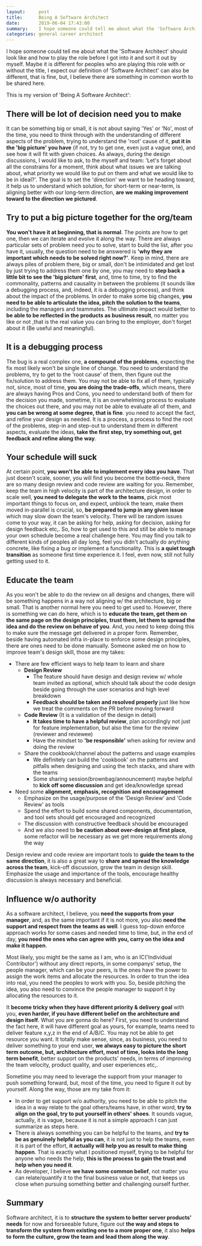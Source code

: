 ```yaml
---
layout:     post
title:      Being A Software Architect
date:       2019-06-04 17:43:00
summary:    I hope someone could tell me about what the 'Software Architect' should look like and how to play the role before I got into it and sort it out by myself. Maybe it is different for peoples who are playing this role with or without the title, I expect our definition of 'Software Architect' can also be different, that is fine, but, I believe there are something in common worth to be shared here. 
categories: general career architect
---
```


I hope someone could tell me about what the 'Software Architect' should look like and how to play the role before I got into it and sort it out by myself. Maybe it is different for peoples who are playing this role with or without the title, I expect our definition of 'Software Architect' can also be different, that is fine, but, I believe there are something in common worth to be shared here. 

This is my version of 'Being A Software Architect':

## There will be lot of decision need you to make

It can be something big or small, it is not about saying 'Yes' or 'No', most of the time, you need to think through with the understanding of different aspects of the problem, trying to understand the 'root' cause of it, **put it in the 'big picture' you have** (if not, try to get one, even just a vague one), and see how it will fit with given choices. As always, during the design discussions, I would like to ask, to the myself and team: 'Let's forget about all the constrains for a moment, think about what issues we are talking about, what priority we would like to put on them and what we would like to be in ideal?'. The goal is to set the 'direction' we want to be heading toward, it help us to understand which solution, for short-term or near-term, is aligning better with our long-term direction, **are we making improvement toward to the direction we pictured**.

## Try to put a big picture together for the org/team

**You won't have it at beginning, that is normal**. The points are how to get one, then we can iterate and evolve it along the way. There are always particular sets of problem need you to solve, start to build the list, after you have it, usually, the question need to be answered is **'why they are important which needs to be solved right now?'**. Keep in mind, there are always piles of problem there, big or small, don't be intimidated and get lost by just trying to address them one by one, you may need to **step back a little bit to see the 'big picture' first**, and, time to time, try to find the commonality, patterns and causality in between the problems (it sounds like a debugging process, and, indeed, it is a debugging process), and think about the impact of the problems. In order to make some big changes, **you need to be able to articulate the idea, pitch the solution to the teams**, including the managers and teammates. The ultimate impact would better to **be able to be reflected in the products as business result**, no matter you like or not ,that is the real value you can bring to the employer, don't forget about it (Be useful and meaningful).

## It is a debugging process

The bug is a real complex one, **a compound of the problems**, expecting the fix most likely won't be single line of change. You need to understand the problems, try to get to the 'root cause' of them, then figure out the fix/solution to address them. You may not be able to fix all of them, typically not, since, most of time, **you are doing the trade-offs**, which means, there are always having Pros and Cons, you need to understand both of them for the decision you made, sometime, it is an overwhelming process to evaluate the choices out there, and you may not be able to evaluate all of them, and **you can be wrong at some degree, that is fine**. you need to accept the fact, and refine your design as needed. It is a process, a process to find the root of the problems, step-in and step-out to understand them in different aspects, evaluate the ideas, **take the first step, try something out, get feedback and refine along the way**.

## Your schedule will suck

At certain point, **you won't be able to implement every idea you have**. That just doesn't scale, sooner, you will find you become the bottle-neck, there are so many design review and code review are waiting for you. Remember, keep the team in high velocity is part of the architecture design, in order to scale well, **you need to delegate the work to the teams**, pick most important things to focus on, and expect, unblock the team, make them moved in-parallel is crucial, so, **be prepared to jump in any given issue** which may slow down the team's velocity. There will be random issues come to your way, it can be asking for help, asking for decision, asking for design feedback etc,. So, how to get used to this and still be able to manage your own schedule become a real challenge here. You may find you talk to different kinds of peoples all day long, feel you didn't actually do anything concrete, like fixing a bug or implement a functionality. This is **a quiet tough transition** as someone first time experience it. I feel, even now, still not fully getting used to it.

## Educate the team

As you won't be able to do the review on all designs and changes, there will be something happens in a way not aligning w/ the architecture, big or small. That is another normal here you need to get used to. However, there is something we can do here, which is to **educate the team, get them on the same page on the design principles, trust them, let them to spread the idea and do the review on behave of you**. And, you need to keep doing this to make sure the message get delivered in a proper form. Remember, beside having automated infra in-place to enforce some design principles, there are ones need to be done manually. Someone asked me on how to improve team's design skill, those are my takes:

- There are few efficient ways to help team to learn and share
    - **Design Review**
        - The feature should have design and design review w/ whole team invited as optional, which should talk about the code design beside going through the user scenarios and high level breakdown
        - **Feedback should be taken and resolved properly** just like how we treat the comments on the PR before moving forward
    - **Code Review** (It is a validation of the design in detail)
        - **It takes time to have a helpful review**, plan accordingly not just for feature implementation, but also the time for the review (reviewer and reviewee)
        - Have the mindset to **'be responsible'** when asking for review and doing the review
    - Share the cookbook/channel about the patterns and usage examples
        - We definitely can build the 'cookbook' on the patterns and pitfalls when designing and using the tech stacks, and share with the teams
        - Some sharing session(brownbag/announcement) maybe helpful to **kick off some discussion** and get idea/knowledge spread
- Need some **alignment, emphasis, recognition and encouragement**
    - Emphasize on the usage/purpose of the 'Design Review' and 'Code Review' as tools
    - Spend the effort to build some shared components, documentation, and tool sets should get encouraged and recognized
    - The discussion with constructive feedback should be encouraged
    - And we also need to **be caution about over-design at first place**, some refactor will be necessary as we get more requirements along the way

Design review and code review are important tools to **guide the team to the same direction**, it is also a great way to **share and spread the knowledge across the team**, kick-off discussion, grow the team in design skill. Emphasize the usage and importance of the tools, encourage healthy discussion is always necessary and beneficial.

## Influence w/o authority

As a software architect, I believe, you **need the supports from your manager**, and, as the same important if it is not more, you also **need the support and respect from the teams as well**. I guess top-down enforce approach works for some cases and needed time to time, but, in the end of day, **you need the ones who can agree with you, carry on the idea and make it happen**. 

Most likely, you might be the same as I am, who is an IC('Individual Contributor') without any direct reports, in some companys' setup, the people manager, which can be your peers, is the ones have the power to assign the work items and allocate the resources. In order to trun the idea into real, you need the peoples to work with you. So, beside pitching the idea, you also need to convince the people manager to support it by allocating the resources to it.

It **become tricky when they have different priority & delivery goal** with you, **even harder, if you have different belief on the architecture and design itself**. What you are gonna do here? First, you need to understand the fact here, it will have different goal as yours, for example, teams need to deliver feature x,y,z in the end of A/B/C. You may not be able to get resource you want. It totally make sense, since, as business, you need to deliver something to your end user, **we always easy to picture the short term outcome, but, architecture effort, most of time, looks into the long term benefit**, better support on the products' needs, in terms of improving the team velocity, product quality, and user experiences etc,.

Sometime you may need to leverage the support from your manager to push something forward, but, most of the time, you need to figure it out by yourself. Along the way, those are my take from it: 

- In order to get support w/o authority, you need to be able to pitch the idea in a way relate to the goal others/teams have, in other word, **try to align on the goal, try to put yourself in others' shoes**. It sounds vague, actually, it is vague, because it is not a simple approach I can just summarize as steps here. 
- There is always something you can be helpful to the teams, and **try to be as genuinely helpful as you can**, it is not just to help the teams, even it is part of the effort, **it actually will help you as result to make thing happen**. That is exactly what I positioned myself, trying to be helpful for anyone who needs the help, **this is the process to gain the trust and help when you need it**.
- As developer, I believe **we have some common belief**, not matter you can relate/quantify it to the final business value or not, that keeps us close when pursuing something better and challenging ourself further.


## Summary

Software architect, it is to **structure the system to better server products' needs** for now and forseeable future, figure out **the way and steps to transform the system from existing one to a more proper one**, it also **helps to form the culture, grow the team and lead them along the way**.
